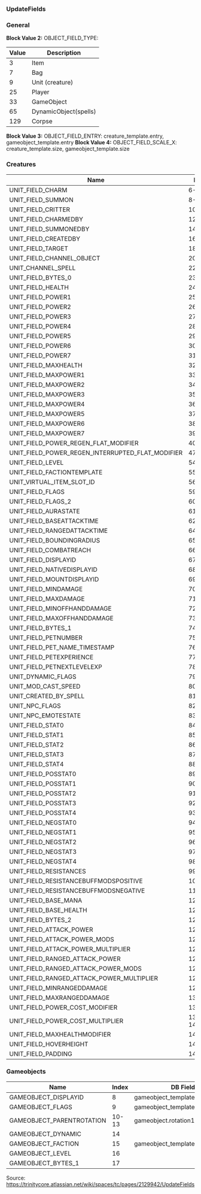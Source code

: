 ### UpdateFields

### General

**Block Value 2:** OBJECT_FIELD_TYPE:

| Value | Description           |
|-------|-----------------------|
| 3     | Item                  |
| 7     | Bag                   |
| 9     | Unit (creature)       |
| 25    | Player                |
| 33    | GameObject            |
| 65    | DynamicObject(spells) |
| 129   | Corpse                |

**Block Value 3:** OBJECT_FIELD_ENTRY: creature_template.entry, gameobject_template.entry
**Block Value 4:** OBJECT_FIELD_SCALE_X: creature_template.size, gameobject_template.size

### Creatures

| Name                                             | Index    | DB Field Name                                               |
|--------------------------------------------------|----------|-------------------------------------------------------------|
| UNIT_FIELD_CHARM                                 | 6-7      |                                                             |
| UNIT_FIELD_SUMMON                                | 8-9      |                                                             |
| UNIT_FIELD_CRITTER                               | 10-11    |                                                             |
| UNIT_FIELD_CHARMEDBY                             | 12-13    |                                                             |
| UNIT_FIELD_SUMMONEDBY                            | 14-15    |                                                             |
| UNIT_FIELD_CREATEDBY                             | 16-17    |                                                             |
| UNIT_FIELD_TARGET                                | 18-19    |                                                             |
| UNIT_FIELD_CHANNEL_OBJECT                        | 20-21    |                                                             |
| UNIT_CHANNEL_SPELL                               | 22       |                                                             |
| UNIT_FIELD_BYTES_0                               | 23       |                                                             |
| UNIT_FIELD_HEALTH                                | 24       |                                                             |
| UNIT_FIELD_POWER1                                | 25       |                                                             |
| UNIT_FIELD_POWER2                                | 26       |                                                             |
| UNIT_FIELD_POWER3                                | 27       |                                                             |
| UNIT_FIELD_POWER4                                | 28       |                                                             |
| UNIT_FIELD_POWER5                                | 29       |                                                             |
| UNIT_FIELD_POWER6                                | 30       |                                                             |
| UNIT_FIELD_POWER7                                | 31       |                                                             |
| UNIT_FIELD_MAXHEALTH                             | 32       |                                                             |
| UNIT_FIELD_MAXPOWER1                             | 33       |                                                             |
| UNIT_FIELD_MAXPOWER2                             | 34       |                                                             |
| UNIT_FIELD_MAXPOWER3                             | 35       |                                                             |
| UNIT_FIELD_MAXPOWER4                             | 36       |                                                             |
| UNIT_FIELD_MAXPOWER5                             | 37       |                                                             |
| UNIT_FIELD_MAXPOWER6                             | 38       |                                                             |
| UNIT_FIELD_MAXPOWER7                             | 39       |                                                             |
| UNIT_FIELD_POWER_REGEN_FLAT_MODIFIER             | 40-46    |                                                             |
| UNIT_FIELD_POWER_REGEN_INTERRUPTED_FLAT_MODIFIER | 47-53    |                                                             |
| UNIT_FIELD_LEVEL                                 | 54       | creature_template.minlevel OR maxlevel                      |
| UNIT_FIELD_FACTIONTEMPLATE                       | 55       | creature_template.faction_X                                 |
| UNIT_VIRTUAL_ITEM_SLOT_ID                        | 56,57,58 | creature_equip_template.equipentry1,equipentry2,equipentry3 |
| UNIT_FIELD_FLAGS                                 | 59       | creature_template.unit_flags                                |
| UNIT_FIELD_FLAGS_2                               | 60       |                                                             |
| UNIT_FIELD_AURASTATE                             | 61       |                                                             |
| UNIT_FIELD_BASEATTACKTIME                        | 62-63    | creature_template.baseattacktime                            |
| UNIT_FIELD_RANGEDATTACKTIME                      | 64       | creature_template.rangedattacktime                          |
| UNIT_FIELD_BOUNDINGRADIUS                        | 65       |                                                             |
| UNIT_FIELD_COMBATREACH                           | 66       |                                                             |
| UNIT_FIELD_DISPLAYID                             | 67       | creature_template.modelidX                                  |
| UNIT_FIELD_NATIVEDISPLAYID                       | 68       | creature_template.modelidX                                  |
| UNIT_FIELD_MOUNTDISPLAYID                        | 69       |                                                             |
| UNIT_FIELD_MINDAMAGE                             | 70       | creature_template.mindmg                                    |
| UNIT_FIELD_MAXDAMAGE                             | 71       | creature_template.maxdmg                                    |
| UNIT_FIELD_MINOFFHANDDAMAGE                      | 72       |                                                             |
| UNIT_FIELD_MAXOFFHANDDAMAGE                      | 73       |                                                             |
| UNIT_FIELD_BYTES_1                               | 74       | creature_addon.bytes1                                       |
| UNIT_FIELD_PETNUMBER                             | 75       |                                                             |
| UNIT_FIELD_PET_NAME_TIMESTAMP                    | 76       |                                                             |
| UNIT_FIELD_PETEXPERIENCE                         | 77       |                                                             |
| UNIT_FIELD_PETNEXTLEVELEXP                       | 78       |                                                             |
| UNIT_DYNAMIC_FLAGS                               | 79       | creature_template.dynamicflags                              |
| UNIT_MOD_CAST_SPEED                              | 80       |                                                             |
| UNIT_CREATED_BY_SPELL                            | 81       |                                                             |
| UNIT_NPC_FLAGS                                   | 82       | creature_template.npcflags                                  |
| UNIT_NPC_EMOTESTATE                              | 83       | creature_addon.emote                                        |
| UNIT_FIELD_STAT0                                 | 84       |                                                             |
| UNIT_FIELD_STAT1                                 | 85       |                                                             |
| UNIT_FIELD_STAT2                                 | 86       |                                                             |
| UNIT_FIELD_STAT3                                 | 87       |                                                             |
| UNIT_FIELD_STAT4                                 | 88       |                                                             |
| UNIT_FIELD_POSSTAT0                              | 89       |                                                             |
| UNIT_FIELD_POSSTAT1                              | 90       |                                                             |
| UNIT_FIELD_POSSTAT2                              | 91       |                                                             |
| UNIT_FIELD_POSSTAT3                              | 92       |                                                             |
| UNIT_FIELD_POSSTAT4                              | 93       |                                                             |
| UNIT_FIELD_NEGSTAT0                              | 94       |                                                             |
| UNIT_FIELD_NEGSTAT1                              | 95       |                                                             |
| UNIT_FIELD_NEGSTAT2                              | 96       |                                                             |
| UNIT_FIELD_NEGSTAT3                              | 97       |                                                             |
| UNIT_FIELD_NEGSTAT4                              | 98       |                                                             |
| UNIT_FIELD_RESISTANCES                           | 99-105   | creature_template.resistance1,resistance2,(...)resistance6  |
| UNIT_FIELD_RESISTANCEBUFFMODSPOSITIVE            | 106      |                                                             |
| UNIT_FIELD_RESISTANCEBUFFMODSNEGATIVE            | 113      |                                                             |
| UNIT_FIELD_BASE_MANA                             | 120      |                                                             |
| UNIT_FIELD_BASE_HEALTH                           | 121      |                                                             |
| UNIT_FIELD_BYTES_2                               | 122      | creature_addon.bytes2                                       |
| UNIT_FIELD_ATTACK_POWER                          | 123      | creature_template.attackpower                               |
| UNIT_FIELD_ATTACK_POWER_MODS                     | 124      |                                                             |
| UNIT_FIELD_ATTACK_POWER_MULTIPLIER               | 125      | creature_template.dmg_multiplier                            |
| UNIT_FIELD_RANGED_ATTACK_POWER                   | 126      | creature_template.rangedattackpower                         |
| UNIT_FIELD_RANGED_ATTACK_POWER_MODS              | 127      |                                                             |
| UNIT_FIELD_RANGED_ATTACK_POWER_MULTIPLIER        | 128      |                                                             |
| UNIT_FIELD_MINRANGEDDAMAGE                       | 129      | creature_template.minrangedmg                               |
| UNIT_FIELD_MAXRANGEDDAMAGE                       | 130      | creature_template.maxrangedmg                               |
| UNIT_FIELD_POWER_COST_MODIFIER                   | 131      |                                                             |
| UNIT_FIELD_POWER_COST_MULTIPLIER                 | 138-144  |                                                             |
| UNIT_FIELD_MAXHEALTHMODIFIER                     | 145      |                                                             |
| UNIT_FIELD_HOVERHEIGHT                           | 146      | creature_template.HoverHeight                               |
| UNIT_FIELD_PADDING                               | 147      |                                                             |

### Gameobjects

| Name                      | Index | DB Field Name                             |
|---------------------------|-------|-------------------------------------------|
| GAMEOBJECT_DISPLAYID      | 8     | gameobject_template.displayid             |
| GAMEOBJECT_FLAGS          | 9     | gameobject_template.flags                 |
| GAMEOBJECT_PARENTROTATION | 10-13 | gameobject.rotation1,rotation2,rotation3, |
| GAMEOBJECT_DYNAMIC        | 14    |                                           |
| GAMEOBJECT_FACTION        | 15    | gameobject_template.faction               |
| GAMEOBJECT_LEVEL          | 16    |                                           |
| GAMEOBJECT_BYTES_1        | 17    |                                           |

Source: https://trinitycore.atlassian.net/wiki/spaces/tc/pages/2129942/UpdateFields
